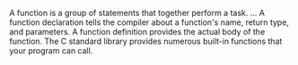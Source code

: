 A function is a group of statements that together perform a task. ... A function declaration tells the compiler about a function's name, return type, and parameters. A function definition provides the actual body of the function. The C standard library provides numerous built-in functions that your program can call.